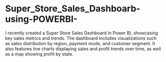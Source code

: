 # Super_Store_Sales_Dashboarb-using-POWERBI-
I recently created a Super Store Sales Dashboard in Power BI, showcasing key sales metrics and trends. The dashboard includes visualizations such as sales distribution by region, payment mode, and customer segment. It also features line charts displaying sales and profit trends over time, as well as a map showing profit by state.
